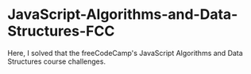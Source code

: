 # JavaScript-Algorithms-and-Data-Structures-FCC
Here, I solved that the freeCodeCamp's JavaScript Algorithms and Data Structures course challenges.
